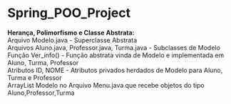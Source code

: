 # Spring_POO_Project

<b>Herança, Polimorfismo e Classe Abstrata:</b>
  <br/>
  Arquivo Modelo.java  - Superclasse Abstrata
  <br/>
  Arquivos Aluno.java, Professor.java, Turma.java - Subclasses de Modelo
  <br/>
  Função Ver_info() - Função abstrata vinda de Modelo e implementada em Aluno, Turma, Professor
  <br/>
  Atributos ID, NOME - Atributos privados herdados de Modelo para Aluno, Turma e Professor
  <br/>
  ArrayList Modelo no Arquivo Menu.java que recebe objetos do tipo Aluno,Professor,Turma
